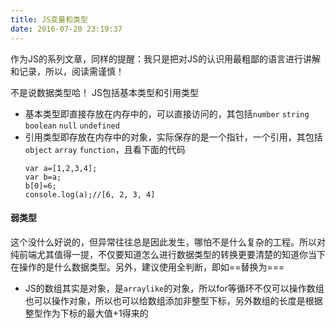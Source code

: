 ```yaml
---
title: JS变量和类型
date: 2016-07-20 23:19:37
---
```


作为JS的系列文章，同样的提醒：我只是把对JS的认识用最粗鄙的语言进行讲解和记录，所以，阅读需谨慎！  

不是说数据类型哈！
JS包括基本类型和引用类型
* 基本类型即直接存放在内存中的，可以直接访问的，其包括`number` `string` `boolean` `null` `undefined`
* 引用类型即存放在内存中的对象，实际保存的是一个指针，一个引用，其包括`object` `array` `function`，且看下面的代码
    ```
    var a=[1,2,3,4];
    var b=a;
    b[0]=6;
    console.log(a);//[6, 2, 3, 4]
    ```
#### 弱类型
这个没什么好说的，但异常往往总是因此发生，哪怕不是什么复杂的工程。所以对纯前端尤其值得一提，不仅要知道怎么进行数据类型的转换更要清楚的知道你当下在操作的是什么数据类型。另外，建议使用全判断，即如==替换为=== 

* JS的数组其实是对象，是`arraylike`的对象，所以for等循环不仅可以操作数组也可以操作对象，所以也可以给数组添加非整型下标，另外数组的长度是根据整型作为下标的最大值+1得来的